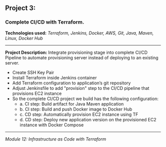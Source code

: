 ## Project 3:
### Complete CI/CD with Terraform.

**Technologies used:**
*Terraform, Jenkins, Docker, AWS, Git, Java, Maven, Linux, Docker Hub*

---

**Project Description:**
Integrate provisioning stage into complete CI/CD Pipeline to automate provisioning server instead of deploying to an existing server.

- Create SSH Key Pair
- Install Terraform inside Jenkins container
- Add Terraform configuration to application’s git repository
- Adjust Jenkinsfile to add "provision" step to the CI/CD pipeline that provisions EC2 instance
- So the complete CI/CD project we build has the following configuration:
    - a. CI step: Build artifact for Java Maven application
    - b. CI step: Build and push Docker image to Docker Hub
    - c. CD step: Automatically provision EC2 instance using TF
    - d. CD step: Deploy new application version on the provisioned EC2 instance with Docker Compose

---

*Module 12: Infrastructure as Code with Terraform*
